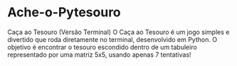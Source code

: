 # Ache-o-Pytesouro
Caça ao Tesouro (Versão Terminal)  O Caça ao Tesouro é um jogo simples e divertido que roda diretamente no terminal, desenvolvido em Python. O objetivo é encontrar o tesouro escondido dentro de um tabuleiro representado por uma matriz 5x5, usando apenas 7 tentativas!
